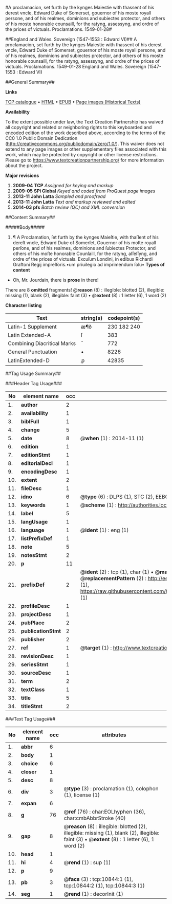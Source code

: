 #A proclamacion, set furth by the kynges Maiestie with thassent of his derest vncle, Edward Duke of Somerset, gouernor of his moste royall persone, and of his realmes, dominions and subiectes protector, and others of his moste honorable counsaill, for the ratyng, assessyng, and ordre of the prices of victuals. Proclamations. 1549-01-28#

##England and Wales. Sovereign (1547-1553 : Edward VI)##
A proclamacion, set furth by the kynges Maiestie with thassent of his derest vncle, Edward Duke of Somerset, gouernor of his moste royall persone, and of his realmes, dominions and subiectes protector, and others of his moste honorable counsaill, for the ratyng, assessyng, and ordre of the prices of victuals.
Proclamations. 1549-01-28
England and Wales. Sovereign (1547-1553 : Edward VI)

##General Summary##

**Links**

[TCP catalogue](http://www.ota.ox.ac.uk/tcp/)  • 
[HTML](http://tei.it.ox.ac.uk/tcp/Texts-HTML/free/A21/A21513.html)  • 
[EPUB](http://tei.it.ox.ac.uk/tcp/Texts-EPUB/free/A21/A21513.epub) • 
[Page images (Historical Texts)](https://historicaltexts.jisc.ac.uk/eebo-99845913e)

**Availability**

To the extent possible under law, the Text Creation Partnership has waived all copyright and related or neighboring rights to this keyboarded and encoded edition of the work described above, according to the terms of the CC0 1.0 Public Domain Dedication (http://creativecommons.org/publicdomain/zero/1.0/). This waiver does not extend to any page images or other supplementary files associated with this work, which may be protected by copyright or other license restrictions. Please go to https://www.textcreationpartnership.org/ for more information about the project.

**Major revisions**

1. __2009-04__ __TCP__ *Assigned for keying and markup*
1. __2009-05__ __SPi Global__ *Keyed and coded from ProQuest page images*
1. __2013-11__ __John Latta__ *Sampled and proofread*
1. __2013-11__ __John Latta__ *Text and markup reviewed and edited*
1. __2014-03__ __pfs__ *Batch review (QC) and XML conversion*

##Content Summary##

#####Body#####

1. ¶ A Proclamation, ſet furth by the kynges Maieſtie, with thaſſent of his dereſt vncle, Edward Duke of Somerſet, Gouernor of his moſte royall perſone, and of his realmes, dominions and ſubiectes Protector, and others of his moſte honorable Counſaill, for the ratyng, aſſeſſyng, and ordre of the prices of victuals.
Excuſum Londini, in edibus Richardi Graftoni Regij impreſſoris.•um priuilegio ad imprimendum ſolu•
**Types of content**

  * Oh, Mr. Jourdain, there is **prose** in there!

There are 8 **omitted** fragments! 
 @__reason__ (8) : illegible: blotted (2), illegible: missing (1), blank (2), illegible: faint (3)  •  @__extent__ (8) : 1 letter (6), 1 word (2)

**Character listing**


|Text|string(s)|codepoint(s)|
|---|---|---|
|Latin-1 Supplement|æ¶ð|230 182 240|
|Latin Extended-A|ſ|383|
|Combining             Diacritical Marks|̄|772|
|General Punctuation|•|8226|
|LatinExtended-D|ꝓ|42835|

##Tag Usage Summary##

###Header Tag Usage###

|No|element name|occ|attributes|
|---|---|---|---|
|1.|__author__|2||
|2.|__availability__|1||
|3.|__biblFull__|1||
|4.|__change__|5||
|5.|__date__|8| @__when__ (1) : 2014-11 (1)|
|6.|__edition__|1||
|7.|__editionStmt__|1||
|8.|__editorialDecl__|1||
|9.|__encodingDesc__|1||
|10.|__extent__|2||
|11.|__fileDesc__|1||
|12.|__idno__|6| @__type__ (6) : DLPS (1), STC (2), EEBO-CITATION (1), PROQUEST (1), VID (1)|
|13.|__keywords__|1| @__scheme__ (1) : http://authorities.loc.gov/ (1)|
|14.|__label__|5||
|15.|__langUsage__|1||
|16.|__language__|1| @__ident__ (1) : eng (1)|
|17.|__listPrefixDef__|1||
|18.|__note__|5||
|19.|__notesStmt__|2||
|20.|__p__|11||
|21.|__prefixDef__|2| @__ident__ (2) : tcp (1), char (1)  •  @__matchPattern__ (2) : ([0-9\-]+):([0-9IVX]+) (1), (.+) (1)  •  @__replacementPattern__ (2) : http://eebo.chadwyck.com/downloadtiff?vid=$1&page=$2 (1), https://raw.githubusercontent.com/textcreationpartnership/Texts/master/tcpchars.xml#$1 (1)|
|22.|__profileDesc__|1||
|23.|__projectDesc__|1||
|24.|__pubPlace__|2||
|25.|__publicationStmt__|2||
|26.|__publisher__|2||
|27.|__ref__|1| @__target__ (1) : http://www.textcreationpartnership.org/docs/. (1)|
|28.|__revisionDesc__|1||
|29.|__seriesStmt__|1||
|30.|__sourceDesc__|1||
|31.|__term__|2||
|32.|__textClass__|1||
|33.|__title__|5||
|34.|__titleStmt__|2||


###Text Tag Usage###

|No|element name|occ|attributes|
|---|---|---|---|
|1.|__abbr__|6||
|2.|__body__|1||
|3.|__choice__|6||
|4.|__closer__|1||
|5.|__desc__|8||
|6.|__div__|3| @__type__ (3) : proclamation (1), colophon (1), license (1)|
|7.|__expan__|6||
|8.|__g__|76| @__ref__ (76) : char:EOLhyphen (36), char:cmbAbbrStroke (40)|
|9.|__gap__|8| @__reason__ (8) : illegible: blotted (2), illegible: missing (1), blank (2), illegible: faint (3)  •  @__extent__ (8) : 1 letter (6), 1 word (2)|
|10.|__head__|1||
|11.|__hi__|4| @__rend__ (1) : sup (1)|
|12.|__p__|9||
|13.|__pb__|3| @__facs__ (3) : tcp:10844:1 (1), tcp:10844:2 (1), tcp:10844:3 (1)|
|14.|__seg__|1| @__rend__ (1) : decorInit (1)|
